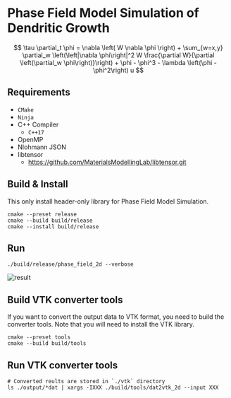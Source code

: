 # Phase Field Model Simulation of Dendritic Growth
$$
  \tau  \partial_t \phi = \nabla \left( W \nabla \phi \right) + \sum_{w=x,y} \partial_w \left(\left|\nabla \phi\right|^2 W \frac{\partial W}{\partial \left(\partial_w \phi\right)}\right) + \phi - \phi^3 - \lambda \left(\phi - \phi^2\right) u
$$

## Requirements
- `CMake`
- `Ninja`
- C++ Compiler
  - `C++17`
- OpenMP
- Nlohmann JSON
- libtensor
  - https://github.com/MaterialsModellingLab/libtensor.git

## Build & Install
This only install header-only library for Phase Field Model Simulation.

```shell
cmake --preset release
cmake --build build/release
cmake --install build/release
```

## Run
```shell
./build/release/phase_field_2d --verbose
```

![result](./media/phase_field_2d.gif)



## Build VTK converter tools
If you want to convert the output data to VTK format, you need to build the converter tools. Note that you will need to install the VTK library.

```shell
cmake --preset tools
cmake --build build/tools
```

## Run VTK converter tools
```shell
# Converted reults are stored in `./vtk` directory
ls ./output/*dat | xargs -IXXX ./build/tools/dat2vtk_2d --input XXX
```
